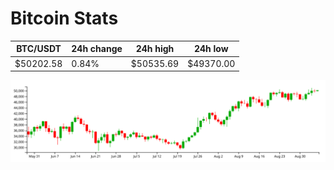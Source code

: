 # Bitcoin Stats

BTC/USDT|24h change|24h high|24h low|
|---|---|---|---|
|$50202.58|0.84%|$50535.69|$49370.00|

<img src="./chart.svg">
